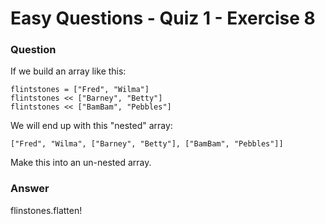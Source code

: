 # Easy Questions - Quiz 1 - Exercise 8

### Question

If we build an array like this:

```
flintstones = ["Fred", "Wilma"]
flintstones << ["Barney", "Betty"]
flintstones << ["BamBam", "Pebbles"]
```

We will end up with this "nested" array:

```
["Fred", "Wilma", ["Barney", "Betty"], ["BamBam", "Pebbles"]]
```

Make this into an un-nested array.

### Answer
flinstones.flatten!